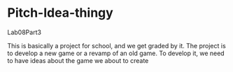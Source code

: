 # Pitch-Idea-thingy
Lab08Part3

This is basically a project for school, and we get graded by it.
The project is to develop a new game or a revamp of an old game.
To develop it, we need to have ideas about the game we about to create 
